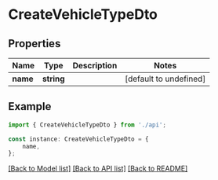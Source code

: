 # CreateVehicleTypeDto


## Properties

Name | Type | Description | Notes
------------ | ------------- | ------------- | -------------
**name** | **string** |  | [default to undefined]

## Example

```typescript
import { CreateVehicleTypeDto } from './api';

const instance: CreateVehicleTypeDto = {
    name,
};
```

[[Back to Model list]](../README.md#documentation-for-models) [[Back to API list]](../README.md#documentation-for-api-endpoints) [[Back to README]](../README.md)
